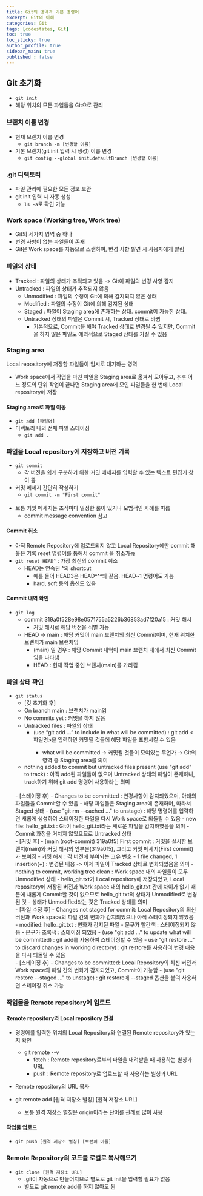 ```yaml
---
title: Git의 영역과 기본 명령어
excerpt: Git의 이해
categories: Git
tags: [codestates, Git]
toc: true
toc_sticky: true
author_profile: true
sidebar_main: true
published : false
---
```


## Git 초기화
- ```git init```
- 해당 위치의 모든 파일들을 Git으로 관리

### 브랜치 이름 변경
- 현재 브랜치 이름 변경
  - ```git branch -m [변경할 이름]```
- 기본 브랜치(git init 입력 시 생성) 이름 변경
  - ```git config --global init.defaultBranch [변경할 이름]```

### .git 디렉토리
- 파일 관리에 필요한 모든 정보 보관
- git init 입력 시 자동 생성
  - ```ls -a```로 확인 가능

### Work space (Working tree, Work tree)
- Git의 세가지 영역 중 하나
- 변경 사항이 없는 파일들이 존재
- Git은 Work space를 자동으로 스캔하여, 변경 사항 발견 시 사용자에게 알림

### 파일의 상태
- Tracked : 파일의 상태가 추적되고 있음 -> Git이 파일의 변경 사항 감지
- Untracked : 파일의 상태가 추적되지 않음
  - Unmodified : 파일의 수정이 Git에 의해 감지되지 않은 상태
  - Modified : 파일의 수정이 Git에 의해 감지된 상태
  - Staged : 파일이 Staging area에 존재하는 상태. commit이 가능한 상태.
  - Untracked 상태의 파일은 Commit 시, Tracked 상태로 바뀜
    - 기본적으로, Commit을 해야 Tracked 상태로 변경될 수 있지만, Commit을 하지 않은 파일도 예외적으로 Staged 상태를 가질 수 있음

### Staging area
Local repository에 저장할 파일들이 임시로 대기하는 영역
- Work space에서 작업을 마친 파일을 Staging area로 옮겨서 모아두고, 추후 어느 정도의 단위 작업이 끝나면 Staging area에 모인 파일들을 한 번에 Local repository에 저장

#### Staging area로 파일 이동
- ```git add [파일명]``` 
- 디렉토리 내의 전체 파일 스테이징
  - ```git add .```

### 파일을 Local repository에 저장하고 버전 기록 
- ```git commit```
  - 각 버전을 쉽게 구분하기 위한 커밋 메세지를 입력할 수 있는 텍스트 편집기 창이 뜸
- 커밋 메세지 간단히 작성하기
  - ```git commit -m "First commit"```
  <br>
- 보통 커밋 메세지는 조직마다 일정한 룰이 있거나 모범적인 사례를 따름
  - commit message convention 참고

#### Commit 취소
- 아직 Remote Repository에 업로드되지 않고 Local Repository에만 commit 해 놓은 기록 reset 명령어를 통해서 commit 을 취소가능
- ```git reset HEAD^``` : 가장 최신의 commit 취소
  - HEAD는 연속된 ^의 shortcut
    - 예를 들어 HEAD3은 HEAD^^^와 같음. HEAD~1 명령어도 가능
    - hard, soft 등의 옵션도 있음

#### Commit 내역 확인
- ```git log```
  - commit 319a0f528e98e0571755a5226b36853ad7f20a15 : 커밋 해시
    - 커밋 해시로 해당 버전을 식별 가능
  - HEAD -> main : 해당 커밋이 main 브랜치의 최신 Commit이며, 현재 위치한 브랜치가 main 브랜치임
    - (main) 일 경우 : 해당 Commit 내역이 main 브랜치 내에서 최신 Commit임을 나타냄
    - HEAD : 현재 작업 중인 브랜치(main)를 가리킴

### 파일 상태 확인
- ``` git status ```
  - [깃 초기화 후]
  - On branch main : 브랜치가 main임
  - No commits yet : 커밋을 하지 않음
  - Untracked files :  파일의 상태 
    - (use “git add <file>…” to include in what will be committed) : git add <파일명>을 입력하면 커밋될 것들에 해당 파일을 포함시킬 수 있음
      - what will be committed → 커밋될 것들이 모여있는 무언가 → Git의 영역 중 Staging area를 의미
  - nothing added to commit but untracked files present (use "git add" to track) : 아직 add된 파일들이 없으며 Untracked 상태의 파일이 존재하니, track하기 위해 git add 명령어 사용하라는 의미
  <br>
  - [스테이징 후]
  - Changes to be committed : 변경사항이 감지되었으며, 아래의 파일들을 Commit할 수 있음
    - 해당 파일들은 Staging area에 존재하며, 따라서 Staged 상태
  - (use "git rm --cached <file>..." to unstage) : 
  해당 명령어를 입력하면 새롭게 생성하여 스테이징한 파일을 다시 Work space로 되돌릴 수 있음
  - new file: hello_git.txt : Git이 hello_git.txt라는 새로운 파일을 감지하였음을 의미
    - Commit 과정을 거치지 않았으므로 Untracked 상태
  <br>
  - [커밋 후]
  - [main (root-commit) 319a0f5] First commit : 커밋을 실시한 브랜치(main)와 커밋 해시의 앞부분(319a0f5), 그리고 커밋 메세지(First commit)가 보여짐
    - 커밋 해시 : 각 버전에 부여되는 고유 번호
  - 1 file changed, 1 insertion(+) : 변경된 내용 -> 이제 파일이 Tracked 상태로 변화되었음을 의미
  - nothing to commit, working tree clean : Work space 내의 파일들이 모두 Unmodified 상태
    - hello_git.txt가 Local repository에 저장되었고, Local repository에 저장된 버전과 Work space 내의 hello_git.txt 간에 차이가 없기 때문에 새롭게 Commit할 것이 없으므로 hello_git.txt의 상태가 Unmodified로 변경된 것
    - 상태가 Unmodified라는 것은 Tracked 상태를 의미
  <br>
  - [파일 수정 후]
  - Changes not staged for commit: Local Repository의 최신 버전과 Work space의 파일 간의 변화가 감지되었으나 아직 스테이징되지 않았음
    - modified: hello_git.txt : 변화가 감지된 파일
      - 문구가 빨간색 : 스테이징되지 않음
      - 문구가 초록색 : 스테이징 되었음
    - (use "git add <file>..." to update what will be committed) : git add를 사용하여 스테이징할 수 있음
    - use "git restore <file>..." to discard changes in working directory) : git restore를 사용하여 변경 내용을 다시 되돌릴 수 있음
  <br>
  - [스테이징 후]
  - Changes to be committed: Local Repository의 최신 버전과 Work space의 파일 간의 변화가 감지되었고, Commit이 가능함
  - (use "git restore --staged <file>..." to unstage) : git restore에 --staged 옵션을 붙여 사용하면 스테이징 취소 가능


### 작업물을 Remote repository에 업로드

#### Remote repository와 Local repository 연결
- 명령어를 입력한 위치의 Local Repository와 연결된 Remote repository가 있는지 확인 
  - git remote --v
    - fetch : Remote repository로부터 파일을 내려받을 때 사용하는 별칭과 URL
    - push : Remote repository로 업로드할 때 사용하는 별칭과 URL

- Remote repository의 URL 복사  
- git remote add [원격 저장소 별칭] [원격 저장소 URL]
  - 보통 원격 저장소 별칭은 origin이라는 단어를 관례로 많이 사용

#### 작업물 업로드
- ```git push [원격 저장소 별칭] [브랜치 이름]```

### Remote Repository의 코드를 로컬로 복사해오기 
- ```git clone [원격 저장소 URL]```
  - .git이 자동으로 만들어지므로 별도로 git init을 입력할 필요가 없음
  - 별도로 git remote add를 하지 않아도 됨

